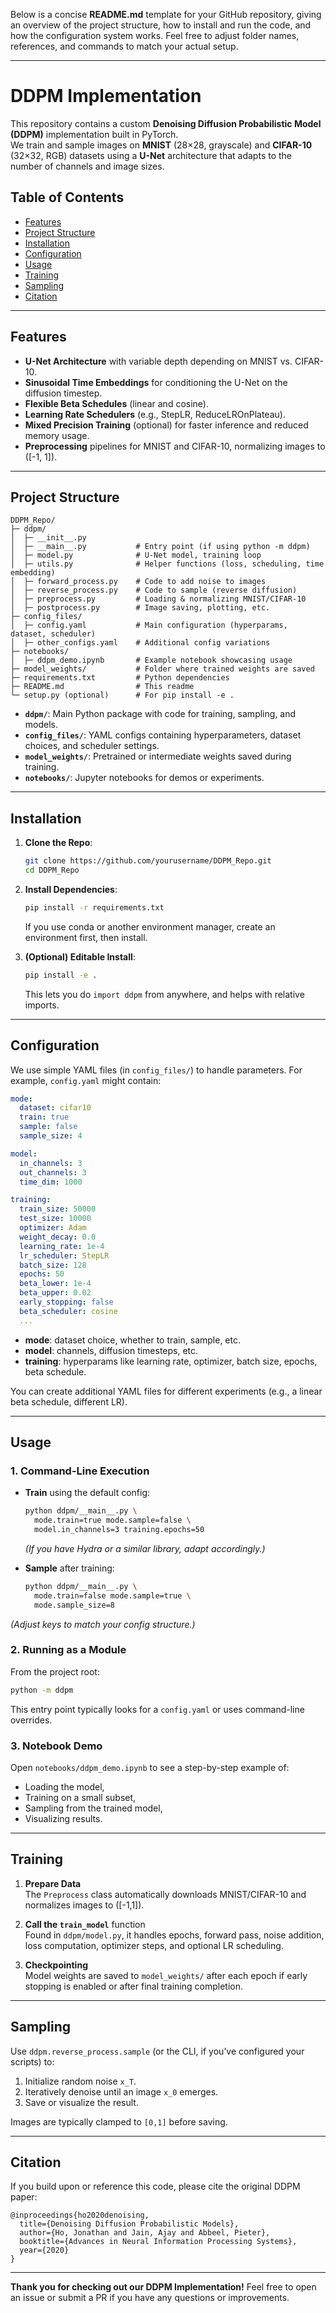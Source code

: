 Below is a concise **README.md** template for your GitHub repository, giving an overview of the project structure, how to install and run the code, and how the configuration system works. Feel free to adjust folder names, references, and commands to match your actual setup.

---

# DDPM Implementation

This repository contains a custom **Denoising Diffusion Probabilistic Model (DDPM)** implementation built in PyTorch.  
We train and sample images on **MNIST** (28×28, grayscale) and **CIFAR-10** (32×32, RGB) datasets using a **U-Net** architecture that adapts to the number of channels and image sizes.

## Table of Contents
- [Features](#features)
- [Project Structure](#project-structure)
- [Installation](#installation)
- [Configuration](#configuration)
- [Usage](#usage)
- [Training](#training)
- [Sampling](#sampling)
- [Citation](#citation)

---

## Features
- **U-Net Architecture** with variable depth depending on MNIST vs. CIFAR-10.
- **Sinusoidal Time Embeddings** for conditioning the U-Net on the diffusion timestep.
- **Flexible Beta Schedules** (linear and cosine).
- **Learning Rate Schedulers** (e.g., StepLR, ReduceLROnPlateau).
- **Mixed Precision Training** (optional) for faster inference and reduced memory usage.
- **Preprocessing** pipelines for MNIST and CIFAR-10, normalizing images to \([-1, 1]\).

---

## Project Structure

```
DDPM_Repo/
├─ ddpm/
│  ├─ __init__.py
│  ├─ __main__.py           # Entry point (if using python -m ddpm)
│  ├─ model.py              # U-Net model, training loop
│  ├─ utils.py              # Helper functions (loss, scheduling, time embedding)
│  ├─ forward_process.py    # Code to add noise to images
│  ├─ reverse_process.py    # Code to sample (reverse diffusion)
│  ├─ preprocess.py         # Loading & normalizing MNIST/CIFAR-10
│  ├─ postprocess.py        # Image saving, plotting, etc.
├─ config_files/
│  ├─ config.yaml           # Main configuration (hyperparams, dataset, scheduler)
│  ├─ other_configs.yaml    # Additional config variations
├─ notebooks/
│  ├─ ddpm_demo.ipynb       # Example notebook showcasing usage
├─ model_weights/           # Folder where trained weights are saved
├─ requirements.txt         # Python dependencies
├─ README.md                # This readme
└─ setup.py (optional)      # For pip install -e .
```

- **`ddpm/`**: Main Python package with code for training, sampling, and models.
- **`config_files/`**: YAML configs containing hyperparameters, dataset choices, and scheduler settings.
- **`model_weights/`**: Pretrained or intermediate weights saved during training.
- **`notebooks/`**: Jupyter notebooks for demos or experiments.

---

## Installation

1. **Clone the Repo**:
   ```bash
   git clone https://github.com/yourusername/DDPM_Repo.git
   cd DDPM_Repo
   ```

2. **Install Dependencies**:
   ```bash
   pip install -r requirements.txt
   ```
   If you use conda or another environment manager, create an environment first, then install.

3. **(Optional) Editable Install**:
   ```bash
   pip install -e .
   ```
   This lets you do `import ddpm` from anywhere, and helps with relative imports.

---

## Configuration

We use simple YAML files (in `config_files/`) to handle parameters. For example, `config.yaml` might contain:

```yaml
mode:
  dataset: cifar10
  train: true
  sample: false
  sample_size: 4

model:
  in_channels: 3
  out_channels: 3
  time_dim: 1000

training:
  train_size: 50000
  test_size: 10000
  optimizer: Adam
  weight_decay: 0.0
  learning_rate: 1e-4
  lr_scheduler: StepLR
  batch_size: 128
  epochs: 50
  beta_lower: 1e-4
  beta_upper: 0.02
  early_stopping: false
  beta_scheduler: cosine
  ...
```

- **mode**: dataset choice, whether to train, sample, etc.
- **model**: channels, diffusion timesteps, etc.
- **training**: hyperparams like learning rate, optimizer, batch size, epochs, beta schedule.

You can create additional YAML files for different experiments (e.g., a linear beta schedule, different LR).

---

## Usage

### 1. Command-Line Execution

- **Train** using the default config:
  ```bash
  python ddpm/__main__.py \
    mode.train=true mode.sample=false \
    model.in_channels=3 training.epochs=50
  ```
  *(If you have Hydra or a similar library, adapt accordingly.)*

- **Sample** after training:
  ```bash
  python ddpm/__main__.py \
    mode.train=false mode.sample=true \
    mode.sample_size=8
  ```

*(Adjust keys to match your config structure.)*

### 2. Running as a Module
From the project root:
```bash
python -m ddpm
```
This entry point typically looks for a `config.yaml` or uses command-line overrides.

### 3. Notebook Demo
Open `notebooks/ddpm_demo.ipynb` to see a step-by-step example of:
- Loading the model,
- Training on a small subset,
- Sampling from the trained model,
- Visualizing results.

---

## Training

1. **Prepare Data**  
   The `Preprocess` class automatically downloads MNIST/CIFAR-10 and normalizes images to \([-1,1]\).

2. **Call the `train_model`** function  
   Found in `ddpm/model.py`, it handles epochs, forward pass, noise addition, loss computation, optimizer steps, and optional LR scheduling.

3. **Checkpointing**  
   Model weights are saved to `model_weights/` after each epoch if early stopping is enabled or after final training completion.

---

## Sampling

Use `ddpm.reverse_process.sample` (or the CLI, if you’ve configured your scripts) to:
1. Initialize random noise `x_T`.
2. Iteratively denoise until an image `x_0` emerges.
3. Save or visualize the result.  

Images are typically clamped to `[0,1]` before saving.

---

## Citation

If you build upon or reference this code, please cite the original DDPM paper:

```
@inproceedings{ho2020denoising,
  title={Denoising Diffusion Probabilistic Models},
  author={Ho, Jonathan and Jain, Ajay and Abbeel, Pieter},
  booktitle={Advances in Neural Information Processing Systems},
  year={2020}
}
```

---

**Thank you for checking out our DDPM Implementation!** Feel free to open an issue or submit a PR if you have any questions or improvements.

